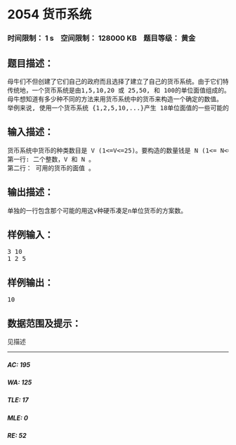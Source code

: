 # 2054 货币系统   
### 时间限制： 1 s&nbsp;&nbsp;&nbsp;&nbsp;空间限制： 128000 KB&nbsp;&nbsp;&nbsp;&nbsp;题目等级： 黄金  
## 题目描述：  

<pre>
母牛们不但创建了它们自己的政府而且选择了建立了自己的货币系统。由于它们特殊的思考方式，它们对货币的数值感到好奇。
传统地，一个货币系统是由1,5,10,20 或 25,50, 和 100的单位面值组成的。
母牛想知道有多少种不同的方法来用货币系统中的货币来构造一个确定的数值。
举例来说, 使用一个货币系统 {1,2,5,10,...}产生 18单位面值的一些可能的方法是:18x1, 9x2, 8x2+2x1, 3x5+2+1,等等其它。 写一个程序来计算有多少种方法用给定的货币系统来构造一定数量的面值。保证总数将会适合long long (C/C++) 和 Int64 (Free Pascal)，即在0 到2^63-1之间。
</pre>
  
  
## 输入描述：  

<pre>
货币系统中货币的种类数目是 V (1<=V<=25)。要构造的数量钱是 N (1<= N<=10,000)。
第一行: 二个整数，V 和 N 。
第二行： 可用的货币的面值 。
</pre>
  
  
## 输出描述：  

<pre>
单独的一行包含那个可能的用这v种硬币凑足n单位货币的方案数。
</pre>
  
  
## 样例输入：  

<pre>
3 10
1 2 5
</pre>
  
  
## 样例输出：  

<pre>
10
</pre>
  
  
## 数据范围及提示：  

<pre>
见描述
</pre>
  
  
***  

##### AC: 195  
##### WA: 125  
##### TLE: 17  
##### MLE: 0  
##### RE: 52  
